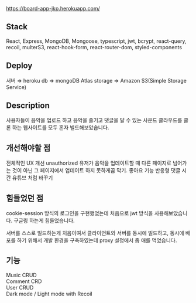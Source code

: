 https://board-app-jkp.herokuapp.com/

## Stack

React, Express, MongoDB, Mongoose, typescript, jwt, bcrypt, react-query, recoil, multerS3,
react-hook-form, react-router-dom, styled-components

## Deploy

서버 ⇒ heroku
db ⇒ mongoDB Atlas
storage ⇒ Amazon S3(Simple Storage Service)

## Description

사용자들이 음악을 업로드 하고 음악을 즐기고
댓글을 달 수 있는 사운드 클라우드를 클론 하는 웹사이트를 모두 혼자 빌드해보았습니다.

## 개선해야할 점

전체적인 UX 개선
unauthorized 유저가 음악을 업데이트할 때 다른 페이지로 넘어가는 것이 아닌
그 페이지에서 업데이트 하지 못하게끔 막기.
좋아요 기능
반응형
댓글 시간 유튜브 처럼 바꾸기

## 힘들었던 점

cookie-session 방식의 로그인을 구현했었는데
처음으로 jwt 방식을 사용해보았습니다.
구글링 하는게 힘들었습니다.

서버를 스스로 빌드하는게 처음이여서
클라이언트와 서버를 동시에 빌드하고,
동시에 배포를 하기 위해서
개발 환경을 구축하였는데
proxy 설정에서 좀 애를 먹었습니다.

## 기능

Music CRUD<br>
Comment CRD<br>
User CRUD<br>
Dark mode / Light mode with Recoil<br>
